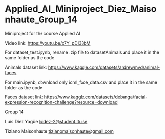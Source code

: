# Applied_AI_Miniproject_Diez_Maisonhaute_Group_14
Miniproject for the course Applied AI

Video link: https://youtu.be/x7Y_pDI3BbM

For dataset_test.ipynb, rename .zip file to datasetAnimals and place it in the same folder as the code

Animals dataset link: https://www.kaggle.com/datasets/andrewmvd/animal-faces

For main.ipynb, download only icml_face_data.csv and place it in the same folder as the code

Faces dataset link: https://www.kaggle.com/datasets/debanga/facial-expression-recognition-challenge?resource=download

Group 14

Luis Díez Yagüe luidez-2@student.ltu.se

Tiziano Maisonhaute tizianomaisonhaute@gmail.com
